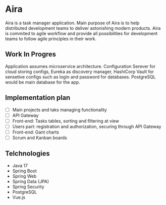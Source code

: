 # Aira
Aira is a task manager application. Main purpose of Aira is to help distributed development teams to deliver astonishing modern products. Aira is commited to agile workflow and provide all possibilities for development teams to follow agile principles in their work.

## Work In Progres
Application assumes microservice architecture. Configuration Serever for cloud storing configs, Eureka as discovery manager, HashiCorp Vault for sensetive configs such as login and password for databases. PostgreSQL would be main database for the app.

## Implementation plan

- [ ] Main projects and taks managing functionality
- [ ] API Gateway
- [ ] Front-end: Tasks tables, sorting and filtering at view
- [ ] Users part: registration and authorization, securing through API Gateway
- [ ] Front-end: Gant charts
- [ ] Scrum and Kanban boards

## Telchnologies
- Java 17
- Spring Boot
- Spring Web
- Spring Data (JPA)
- Spring Security
- PostgreSQL
- Vue.js
